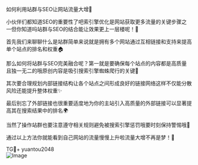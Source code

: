 如何利用站群与SEO让网站流量大增🚀

小伙伴们都知道SEO的重要性了吧索引擎优化是网站获取更多流量的关键步骤之一但你知道吗站群与SEO的结合能让效果更上一层楼呢！🌈

首先我们来聊聊什么是站群简单来说就是拥有多个网站通过互相链接和支持来提高单个站点的排名和权重🏠

那么如何将站群与SEO完美融合呢？第一就是要确保每个站点的内容都是高质量且独一无二的哦原创内容是吸引搜索引擎蜘蛛爬行的关键🔑

其次要合理规划内部链接结构让各个站点之间形成良好的链接网络这样不仅能分散风险还能提升整体权重✨

最后别忘了外部链接也很重要适度地为你的主站引入高质量的外部链接可以显著提高其在搜索结果中的排名🌍

当然了操作站群也要注意遵守相关规则避免被搜索引擎惩罚哦要时刻保持警惕哦👀

通过以上方法你就能看到自己网站的流量慢慢上升啦流量大增不再是梦！🎉

TG💪+ yuantou2048  
![Image](https://github.com/user-attachments/assets/42a5a4a5-fea9-4a1d-8aa0-73e57e430cca)